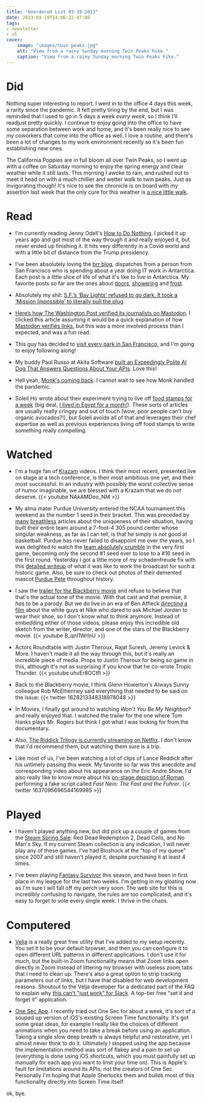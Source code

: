 ```yaml
---
title: "Unordered List 03-19-2023"
date: 2023-03-19T14:06:22-07:00
tags:
- newsletter
- ul
cover:
    image: "images/twin peaks.jpg"
    alt: "View from a rainy Sunday morning Twin Peaks hike."
    caption: "View from a rainy Sunday morning Twin Peaks hike."
---
```


# Did
Nothing super interesting to report. I went in to the office 4 days this week, a rarity since the pandemic. It felt pretty tiring by the end, but I was reminded that I used to go in 5 days a week _every week_, so I think I'll readjust pretty quickly. I continue to enjoy going into the office to have some separation between work and home, and it's been really nice to see my coworkers that come into the office as well. I love a routine, and there's been a lot of changes to my work environment recently so it's been fun establishing new ones.

The California Poppies are in full bloom all over Twin Peaks, so I went up with a coffee on Saturday morning to enjoy the spring energy and clear weather while it still lasts. This morning I awoke to rain, and rushed out to meet it head on with a much chillier and wetter walk to twin peaks. Just as invigorating though! It's nice to see the chronicle is on board with my assertion last week that the only cure for this weather is [a nice little walk](https://www.sfchronicle.com/bayarea/nativeson/article/cabin-fever-virus-no-vaccination-fight-17844628.php#photo-23584218).

# Read
- I'm currently reading Jenny Odell's [How to Do Nothing](https://bookshop.org/p/books/how-to-do-nothing-resisting-the-attention-economy-jenny-odell/8076119). I picked it up years ago and got most of the way through it and really enjoyed it, but never ended up finishing it. It hits very differently in a Covid world and with a little bit of distance from the Trump presidency.

- I've been absolutely loving the [brr blog](https://brr.fyi/), dispatches from a person from San Francisco who is spending about a year doing IT work in Antarctica. Each post is a little slice of life of what it's like to live in Antarctica. My favorite posts so far are the ones about [doors](https://brr.fyi/posts/doors-of-mcmurdo), [showering](https://brr.fyi/posts/showering-at-the-south-pole) and [frost](https://brr.fyi/posts/frost).

- Absolutely my shit: [S.F.’s ‘Bay Lights’ refused to go dark. It took a ‘Mission Impossible’ to literally pull the plug](https://www.sfchronicle.com/sf/bayarea/heatherknight/article/bay-lights-bridge-led-17841992.php).

- [Here’s how The Washington Post verified its journalists on Mastodon](https://washpost.engineering/heres-how-the-washington-post-verified-its-journalists-on-mastodon-7b5dbc96985c). I clicked this article assuming it would be a quick explanation of how [Mastodon verifies links](https://docs.joinmastodon.org/user/profile/#verification), but this was a more involved process than I expected, and was a fun read.

- This guy has decided to [visit every park in San Francisco](https://sfba.social/@danc/110024663231452130), and I'm going to enjoy following along!

- My buddy Paul Russo at Akita Software [built an Exceedingly Polite AI Dog That Answers Questions About Your APIs](https://www.akitasoftware.com/blog-posts/we-built-an-exceedingly-polite-ai-dog-that-answers-questions-about-your-apis). Love this!

- Hell yeah, [Monk's coming back](https://deadline.com/2023/03/peacock-orders-monk-movie-tony-shalhoub-original-series-cast-1235300773/). I cannot wait to see how Monk handled the pandemic.

- Soleil Ho wrote about their experiment trying to live off [food stamps for a week](https://www.sfchronicle.com/opinion/article/california-snap-calfresh-food-assistance-hunger-17829788.php) (big deal, [I lived in Egypt for a month!](https://preview.redd.it/when-someone-tries-to-educate-me-on-the-complexities-and-v0-agldgxmfgij91.jpg?width=640&crop=smart&auto=webp&s=f5e185f983854fe338b97fcd98b8a5fc73415ea2)). These sorts of articles are usually really cringey and out of touch (wow, poor people can't buy organic avocados?!), but Soleil avoids all of that and leverages their chef expertise as well as previous experiences living off food stamps to write something really compelling.

# Watched
- I'm a huge fan of [Krazam](https://www.youtube.com/@KRAZAM) videos. I think their most recent, presented live on stage at a tech conference, is their most ambitious one yet, and their most successful. In an industry with possibly the worst collective sense of humor imaginable, we are blessed with a Krazam that we do not deserve.
{{< youtube NAkAMDeo_NM >}}

- My alma mater Purdue University entered the NCAA tournament this weekend as the number 1 seed in their bracket. This was preceded by [many](https://theathletic.com/4298487/2023/03/11/purdue-zach-edey-big-ten-tournament/) [breathless](https://www.nytimes.com/2023/03/17/sports/ncaabasketball/zach-edey-purdue.html) articles about the uniqueness of their situation, having built their entire team around a 7-foot-4 305 pound center whose singular weakness, as far as I can tell, is that he simply is not good at basketball. Purdue has never failed to disappoint me over the years, so I was delighted to watch the [team absolutely crumble](https://www.nytimes.com/2023/03/17/sports/ncaabasketball/fairleigh-dickinson-purdue-upset.html) in the very first game, becoming only the second #1 seed ever to lose to a #16 seed in the first round. Yesterday I got a little more of my schadenfreude fix with this [detailed writeup](https://theathletic.com/4323873/2023/03/18/fairleigh-dickinson-purdue-cbs-ncaa-tournament/) of what it was like to work the broadcast for such a historic game. Also, be sure to check out photos of their demented mascot [Purdue Pete](https://en.wikipedia.org/wiki/Purdue_Pete) throughout history.

- I saw the [trailer for the Blackberry movie](https://www.youtube.com/watch?v=fOj0lRfKiVE) and refuse to believe that that's the actual tone of the movie. With that cast and that premise, it *has* to be a parody. But we do live in an era of Ben Affleck [directing a film](https://www.youtube.com/watch?v=FOhhGFCsGrY) about the white guys at Nike who dared to ask Michael Jordan to wear their shoe, so I don't know what to think anymore. Instead of embedding either of those videos, please enjoy this incredible old sketch from the writer, director, and one of the stars of the Blackberry movie.
{{< youtube B_qnI1WrlnU >}}

- Actors Roundtable with Justin Theroux, Rajat Suresh, Jeremy Levick & More. I haven't made it all the way through this, but it's really an incredible piece of media. Props to Justin Theroux for being so game in this, although it's not as surprising if you know that he co-wrote Tropic Thunder.
{{< youtube uhvEr8OCtfI >}}


- Back to the Blackberry movie, I think Glenn Howerton's Always Sunny colleague Rob McElhenney said everything that needed to be said on the issue:
{{< twitter 1628213348318978048 >}}

- In Movies, I finally got around to watching *Won’t You Be My Neighbor?* and really enjoyed that. I watched the trailer for the one where Tom Hanks plays Mr. Rogers but think I got what I was looking for from the documentary.

- Also, [The Riddick Trilogy is currently streaming on Netflix](https://www.polygon.com/23641849/pitch-black-chronicles-of-riddick-trilogy-netflix-sci-fi). I don't know that I'd recommend them, but watching them sure is a trip.

- Like most of us, I've been watching a lot of clips of Lance Reddick after his untimely passing this week. My favorite so far was this anecdote and corresponding video about his appearance on the Eric Andre Show. I'd also really like to know more about his [on-stage depiction of Roman](https://mobile.twitter.com/JordanVanDina/status/1636810877214289920) performing a fake script called *Fast Nein: The Fast and the Fuhrer*.
{{< twitter 1637095696544169985 >}}

# Played
- I haven't played anything new, but did pick up a couple of games from the [Steam Spring Sale](https://store.steampowered.com/news/app/593110/view/3694679839286985808): Red Dead Redemption 2, Dead Cells, and No Man's Sky. If my current Steam collection is any indication, I will never play any of these games. I've had Bioshock at the "top of my queue" since 2007 and still haven't played it, despite purchasing it at least 4 times.

- I've been playing [Fantasy Survivor](https://www.fantasysurvivorgame.com/) this season, and have been in first place in my league for the last two weeks. I'm getting in my gloating now as I'm sure I will fall off my perch very soon. The web site for this is incredibly confusing to navigate, the rules are too complicated, and it's easy to forget to vote every single week. I thrive in the chaos.

# Computered
- [Velja](https://sindresorhus.com/velja) is a really great free utility that I've added to my setup recently. You set it to be your default browser, and then you can configure it to open different URL patterns in different applications. I don't use it for much, but the built-in Zoom functionality means that Zoom links open directly in Zoom instead of littering my browser with useless zoom tabs that I need to clean up. There's also a great option to strip tracking parameters out of links, but I have that disabled for web development reasons. Shoutout to the Velja developer for a dedicated part of the FAQ to explain why [this can't "just work" for Slack](https://sindresorhus.com/velja#slack). A top-tier free "set it and forget it" application.

- [One Sec App](https://one-sec.app/). I recently tried out One Sec for about a week, it's sort of a souped up version of iOS's existing Screen Time functionality. It's got some great ideas, for example I really like the choices of different animations when you need to take a break before using an application. Taking a single slow deep breath is always helpful and restorative, yet I almost never think to do it. Ultimately I stopped using the app because the implementation method was sort of flakey and a pain to set up (everything is done using iOS shortcuts, which you must painfully set up manually for each app you want to limit your time on). This is Apple's fault for limitations around its APIs, not the creators of One Sec. Personally I'm hoping that Apple Sherlocks them and builds most of this functionality directly into Screen Time itself.

ok, bye.